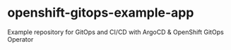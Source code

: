 # openshift-gitops-example-app
Example repository for GitOps and CI/CD with ArgoCD &amp; OpenShift GitOps Operator
